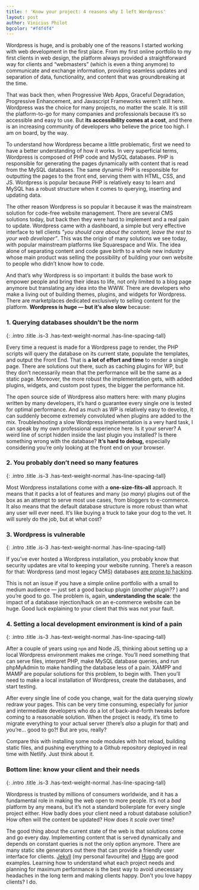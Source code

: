 ```yaml
--- 
title: ! 'Know your project: 4 reasons why I left Wordpress'
layout: post
author: Vinicius Philot
bgcolor: "#f4f4f4"
---
```


Wordpress is huge, and is probably one of the reasons I started working with web development in the first place. From my first online portfolio to my first clients in web design, the platform always provided a straightforward way for clients and “webmasters” (which is even a thing anymore) to communicate and exchange information, providing seamless updates and separation of data, functionality, and content that was groundbreaking at the time.

That was back then, when Progressive Web Apps, Graceful Degradation, Progressive Enhancement, and Javascript Frameworks weren’t still here. Wordpress was the choice for many projects, no matter the scale. It is still the platform-to-go for many companies and professionals because it’s so accessible and easy to use. But **its accessibility comes at a cost**, and there is an increasing community of developers who believe the price too high. I am on board, by the way.

To understand how Wordpress became a little problematic, first we need to have a better understanding of how it works. In very superficial terms, Wordpress is composed of PHP code and MySQL databases. PHP is responsible for generating the pages dynamically with content that is read from the MySQL databases. The same dynamic PHP is responsible for outputting the pages to the front end, serving them with HTML, CSS, and JS. Wordpress is popular because PHP is relatively easy to learn and MySQL has a robust structure when it comes to querying, inserting and updating data.

The other reason Wordpress is so popular it because it was the mainstream solution for code-free website management. There are several CMS solutions today, but back then they were hard to implement and a real pain to update. Wordpress came with a dashboard, a simple but very effective interface to tell clients *”you should care about the content, leave the rest to your web developer”*.  This was the origin of many solutions we see today, with popular mainstream platforms like Squarespace and Wix.  The idea alone of separating content and code gave birth to a whole new industry whose main product was selling the possibility of building your own website to people who didn’t know how to code.

And that’s why Wordpress is so important: it builds the base work to empower people and bring their ideas to life, not only limited to a blog page anymore but translating any idea into the WWW. There are developers who make a living out of building themes, plugins, and widgets for Wordpress. There are marketplaces dedicated exclusively to selling content for the platform. **Wordpress is huge &mdash; but it’s also slow** because:

### 1. Querying databases shouldn’t be the norm
{: .intro .title .is-3 .has-text-weight-normal .has-line-spacing-tall}

Every time a request is made for a Wordpress page to render, the PHP scripts will query the database on its current state, populate the templates, and output the Front End. That is **a lot of effort and time** to render a single page. There are solutions out there, such as caching plugins for WP, but they don’t necessarily mean that the performance will be the same as a static page. Moreover, the more robust the implementation gets, with added plugins, widgets, and custom post types, the bigger the performance hit. 

The open source side of Wordpress also matters here: with many plugins written by many developers, it’s hard o guarantee every single one is tested for optimal performance. And as much as WP is relatively easy to develop, it can suddenly become extremely convoluted when plugins are added to the mix. Troubleshooting a slow Wordpress implementation is a very hard task, I can speak by my own professional experience here. Is it your server? A weird line of script hidden inside the last plugin you installed? Is there something wrong with the database? **It’s hard to debug,** especially considering you’re only looking at the front end on your browser.

### 2. You probably don’t need so many features
{: .intro .title .is-3 .has-text-weight-normal .has-line-spacing-tall}

Most Wordpress installations come with a **one-size-fits-all** approach. It means that it packs a lot of features and many (*so many*) plugins out of the box as an attempt to serve most use cases, from bloggers to e-commerce. It also means that the default database structure is more robust than what any user will ever need. It’s like buying a truck to take your dog to the vet. It will surely do the job, but at what cost? 

### 3. Wordpress is vulnerable
{: .intro .title .is-3 .has-text-weight-normal .has-line-spacing-tall}


If you’ve ever hosted a Wordpress installation, you probably know that security updates are vital to keeping your website running. There’s a reason for that: Wordpress (and most legacy CMS) databases [are prone to hacking](https://www.wpwhitesecurity.com/statistics-70-percent-wordpress-installations-vulnerable/).   

This is not an issue if you have a simple online portfolio with a small to medium audience &mdash; just set a good backup plugin (*another plugin??* ) and you’re good to go. The problem is, again, **understanding the scale**: the impact of a database injection/hack on an e-commerce website can be huge. Good luck explaining to your client that this was not your fault.

### 4. Setting a local development environment is kind of a pain
{: .intro .title .is-3 .has-text-weight-normal .has-line-spacing-tall}

After a couple of years using `npm` and Node JS, thinking about setting up a local Wordpress environment makes me cringe. You’ll need something that can serve files, interpret PHP, make MySQL database queries, and run phpMyAdmin to make handling the database less of a pain. XAMPP and MAMP are popular solutions for this problem, to begin with. Then you’ll need to make a local installation of Wordpress, create the databases, and start testing. 

After every single line of code you change, wait for the data querying slowly redraw your pages. This can be very time consuming, especially for junior and intermediate developers who do a lot of back-and-forth tweaks before coming to a reasonable solution. When the project is ready, it’s time to migrate everything to your actual server (there’s *also* a plugin for that) and you’re… good to go?! But are you, really?

Compare this with installing some node modules with hot reload, building static files, and pushing everything to a Github repository deployed in real time with Netlify. Just think about it.

### Bottom line: know your client and their needs
{: .intro .title .is-3 .has-text-weight-normal .has-line-spacing-tall}

Wordpress is trusted by millions of consumers worldwide, and it has a fundamental role in making the web open to more people. It’s not a *bad* platform by any means, but it’s not a standard boilerplate for every single project either. How badly does your client need a robust database solution? How often will the content be updated? How does it *scale* over time? 

The good thing about the current state of the web is that solutions come and go every day. Implementing content that is served dynamically and depends on constant queries is not the only option anymore. There are many static site generators out there that can provide a friendly user interface for clients. [Jekyll](https://jekyllrb.com/) (my personal favourite) and [Hugo](https://gohugo.io/) are good examples. Learning how to understand what each project needs and planning for maximum performance is the best way to avoid unecessary headaches in the long term and making clients happy. Don't you love happy clients? I do.
